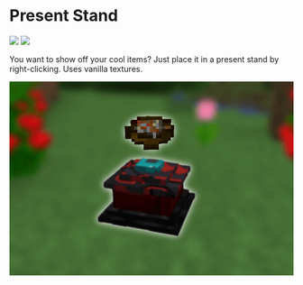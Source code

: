 # Present Stand
[![](https://cf.way2muchnoise.eu/283624.svg?badge_style=flat)](https://www.curseforge.com/minecraft/mc-mods/present-stand)  [![](https://img.shields.io/github/issues-raw/MelanX/presentstand?style=flat-square)](https://github.com/MelanX/presentstand)

You want to show off your cool items? Just place it in a present stand by right-clicking. Uses vanilla textures.

![](../assets/projects/present-stand.png)
